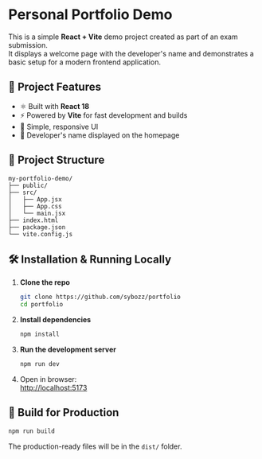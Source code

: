 # Personal Portfolio Demo

This is a simple **React + Vite** demo project created as part of an exam submission.  
It displays a welcome page with the developer's name and demonstrates a basic setup for a modern frontend application.

## 🚀 Project Features

- ⚛️ Built with **React 18**
- ⚡ Powered by **Vite** for fast development and builds
- 🎨 Simple, responsive UI
- 🧑 Developer's name displayed on the homepage

## 📁 Project Structure

```
my-portfolio-demo/
├── public/
├── src/
│   ├── App.jsx
│   ├── App.css
│   └── main.jsx
├── index.html
├── package.json
└── vite.config.js
```

## 🛠️ Installation & Running Locally

1. **Clone the repo**  
   ```bash
   git clone https://github.com/sybozz/portfolio
   cd portfolio
   ```

2. **Install dependencies**  
   ```bash
   npm install
   ```

3. **Run the development server**  
   ```bash
   npm run dev
   ```

4. Open in browser:  
   [http://localhost:5173](http://localhost:5173)

## 🔧 Build for Production

```bash
npm run build
```

The production-ready files will be in the `dist/` folder.
